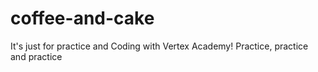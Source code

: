 # coffee-and-cake
It's just for practice and Coding with Vertex Academy! Practice, practice and practice
